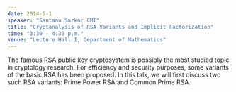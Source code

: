 ```yaml
---
date: 2014-5-1
speaker: "Santanu Sarkar CMI"
title: "Cryptanalysis of RSA Variants and Implicit Factorization"
time: "3:30 - 4:30 p.m." 
venue: "Lecture Hall I, Department of Mathematics"
---
```

The famous RSA public key cryptosystem is possibly the most studied topic in cryptology research. For efficiency and security purposes, some variants of the basic RSA has been proposed. In this talk, we will first discuss two such RSA variants: Prime Power RSA and Common Prime RSA.
